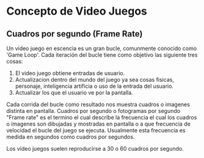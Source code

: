# Concepto de Video Juegos

## Cuadros por segundo (Frame Rate)

 Un video juego en escencia es un gran bucle, comunmente conocido como 'Game Loop'. Cada iteración del bucle tiene como objetivo las siguiente tres cosas:
 
 1. El video juego obtiene entradas de usuario.
 2. Actualizacion dentro del mundo del juego ya sea cosas fisicas, personaje, inteligencia artificia o uso de la entrada del usuario.
 3. Actualizar los que el usuario ve por la pantalla.
 
Cada corrida del bucle como resultado nos muestra cuadros o imagenes distinta en pantalla. Cuadros por segundo o fotogramas por segundo "Frame rate" es el termino el cual describe la frecuencia el cual los cuadros o imagenes son dibujadas y mostradas en pantalla o a que frecuencia de velocidad el bucle del juego se ejecuta. Usualmente esta frecuencia es medida en segundos como cuadros por segundos.

Los video juegos suelen reproducirse a 30 o 60 cuadros por segundo.
